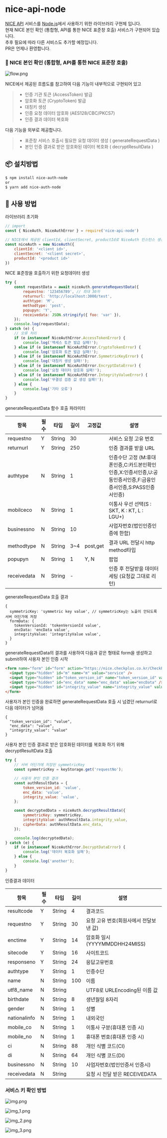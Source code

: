 # nice-api-node
[NICE API][niceapi] 서비스를 [Node.js][node]에서 사용하기 위한 라이브러리 구현체 입니다. <br/>
현재 NICE 본인 확인 (통합형, API를 통한 NICE 표준창 호출) 서비스가 구현되어 있습니다. <br/>
추후 필요에 따라 다른 서비스도 추가할 예정입니다. <br/>
PR은 언제나 환영합니다.

### 📌 NICE 본인 확인 (통합형, API를 통한 NICE 표준창 호출)

![flow.png](doc/flow.png)

NICE에서 제공된 흐름도를 참고하여 다음 기능이 내부적으로 구현되어 있고
> - 인증 기관 토큰 (AccessToken) 발급
> - 암호화 토큰 (CryptoToken) 발급
> - 대칭키 생성
> - 인증 요청 데이터 암호화 (AES128/CBC/PKCS7)
> - 인증 결과 데이터 복호화

다음 기능을 외부로 제공합니다.
> - 표준창 서비스 호출시 필요한 요청 데이터 생성 ( generateRequestData )
> - 본인 인증 결과로 받은 암호화된 데이터 복호화 ( decryptResultData )

## 📦 설치방법
```bash
$ npm install nice-auth-node
or
$ yarn add nice-auth-node
```

## 🚀 사용 방법

라이브러리 초기화
```javascript
// import
const { NiceAuth, NiceAuthError } = require('nice-api-node')

// NICE에서 제공된 clientId, clientSecret, productId로 NiceAuth 인스턴스 생성
const niceAuth = new NiceAuth({
    clientId: '<client id>',
    clientSecret: '<client secret>',
    productId: '<product id>'
})
```

NICE 표준창을 호출하기 위한 요청데이터 생성
```javascript
try {
    const requestData = await niceAuth.generateRequestData({
        requestno: '123456789', // 최대 30자
        returnurl: 'http://localhost:3000/test',
        authtype: 'M',
        methodtype: 'post',
        popupyn: 'Y',
        receivedata: JSON.stringify({ foo: 'var' }),
    });
    console.log(requestData);
} catch (e) {
    // 오류 처리
    if (e instanceof NiceAuthError.AccessTokenError) {
        console.log('액세스 토큰 발급 실패!');
    } else if (e instanceof NiceAuthError.CryptoTokenError) {
        console.log('암호화 토큰 발급 실패!');
    } else if (e instanceof NiceAuthError.SymmetricKeyError) {
        console.log('대칭키 생성 실패!');
    } else if (e instanceof NiceAuthError.EncryptDataError) {
        console.log('요청 데이터 암호화 실패!');
    } else if (e instanceof NiceAuthError.IntegrityValueError) {
        console.log('무결성 검증 값 생성 실패!');
    } else {
        console.log('기타 오류')
    }
}
```
generateRequestData 함수 호출 파라미터

| 항목           | 필수 | 타입      | 길이   | 고정값       | 설명                                                                   |
|--------------|----|---------|------|-----------|----------------------------------------------------------------------|
| requestno    | Y  | String  | 30   |           | 서비스 요청 고유 번호                                                         |
| returnurl    | Y  | String  | 250  |           | 인증 결과를 받을 URL                                                        |
| authtype     | N  | String  | 1    |           | 인증수단 고정 (M:휴대폰인증,C:카드본인확인인증,X:인증서인증,U:공동인증서인증,F:금융인증서인증,S:PASS인증서인증) |
| mobilceco    | N  | String  | 1    |           | 이통사 우선 선택(S : SKT, K : KT, L : LGU+)                                 |
| businessno   | N  | String  | 10   |           | 사업자번호(법인인증인증에 한함)                                                    |
| methodtype   | N  | String  | 3~4  | post,get  | 결과 URL 전달시 http method타입                                             |
| popupyn      | N  | String  | 1    | Y, N      | 팝업                                                                   |
| receivedata  | N  | String  | -    |           | 인증 후 전달받을 데이터 세팅 (요청값 그대로 리턴)                                        |

generateRequestData 호출 결과
```
{
  symmetricKey: 'symmetric key value', // symmetricKey는 노출이 안되도록 서버 어딘가에 저장
  formData: {
    tokenVersionId: 'tokenVersionId value',
    encData: 'encData value',
    integrityValue: 'integrityValue value',
  }
}
```

generateRequestData의 결과를 사용하여 다음과 같은 형태로 form을 생성하고 submit하여 사용자 본인 인증 시작
```html
<form name="form" id="form" action="https://nice.checkplus.co.kr/CheckPlusSafeModel/service.cb">
  <input type="hidden" id="m" name="m" value="service" />
  <input type="hidden" id="token_version_id" name="token_version_id" value="tokenVersionId" />
  <input type="hidden" id="enc_data" name="enc_data" value="encData" />
  <input type="hidden" id="integrity_value" name="integrity_value" value="integrityValue" />
</form>
```
사용자가 본인 인증을 완료하면 generateRequestData 호출 시 넘겼던 returnurl로 다음 데이터가 넘어옴
```
{
  "token_version_id": "value",
  "enc_data": "value",
  "integrity_value": "value"
}
```

사용자 본인 인증 결과로 받은 암호화된 데이터를 복호화 하기 위해 decryptResultData 호출
```javascript
try {
    // 서버 어딘가에 저장된 symmetricKey
    const symmetricKey = keyStorage.get('requestNo');

    // 사용자 본인 인증 결과
    const authResultData = {
        token_version_id: 'value',
        enc_data: 'value',
        integrity_value: 'value',
    };

    const decryptedData = niceAuth.decryptResultData({
        symmetricKey: symmetricKey,
        integrityValue: authResultData.integrity_value,
        cipherData: authResultData.enc_data,
    });

    console.log(decryptedData);
} catch (e) {
    if (e instanceof NiceAuthError.DecryptDataError) {
        console.log('데이터 복호화 실패');
    } else {
        console.log('another');
    }
}

```

인증결과 데이터

| 항목           | 필수 | 타입     | 길이   | 설명                       |
|--------------|----|--------|------|--------------------------|
| resultcode   | Y  | String | 4    | 결과코드                     |
| requestno    | Y  | String | 30   | 요청 고유 번호(회원사에서 전달보낸 값)   |
| enctime      | Y  | String | 14   | 암호화 일시(YYYYMMDDHH24MISS) |
| sitecode     | Y  | String | 16   | 사이트코드                    |
| responseno   | Y  | String | 24   | 응답고유번호                   |
| authtype     | Y  | String | 1    | 인증수단                     |
| name         | N  | String | 100  | 이름                       |
| utf8_name    | N  | String |      | UTF8로 URLEncoding된 이름 값  |
| birthdate    | N  | String | 8    | 생년월일 8자리                 |
| gender       | N  | String | 1    | 성별                       |
| nationalinfo | N  | String | 1    | 내외국인                     |
| mobile_co    | N  | String | 1    | 이통사 구분(휴대폰 인증 시)         |
| mobile_no    | N  | String | 1    | 휴대폰 번호(휴대폰 인증 시)         |
| ci           | N  | String | 88   | 개인 식별 코드(CI)             |
| di           | N  | String | 64   | 개인 식별 코드(DI)             |
| businessno   | N  | String | 10   | 사업자번호(법인인증서 인증시)         |
| receivedata  | N  | String |      | 요청 시 전달 받은 RECEIVEDATA   |


### 서비스 키 확인 방법
![img.png](doc/find-key-01.png)

![img_1.png](doc/find-key-02.png)

![img_2.png](doc/find-key-03.png)

![img_3.png](doc/find-key-04.png)

[node]: http://nodejs.org/
[niceapi]: https://www.niceapi.co.kr/
